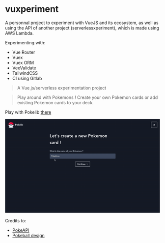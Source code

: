# vuxperiment

A personnal project to experiment with VueJS and its ecosystem, as well as using the API of another project (serverlessxperiment), which is made using AWS Lambda.

Experimenting with:
- Vue Router
- Vuex
- Vuex ORM
- VeeValidate
- TailwindCSS
- CI using Gitlab

> A Vue.js/serverless experimentation project

> Play around with Pokemons ! Create your own Pokemon cards or add existing Pokemon cards to your deck.

Play with Pokelib [there](d3croeb3th06hp.cloudfront.net)

![Homescreen Pokelib](/static/screenrecord.gif "Screenrecord")

Credits to:
- [PokeAPI](https://pokeapi.co/)
- [Pokeball design](https://codepen.io/diloretodg/pen/bJPeYL)